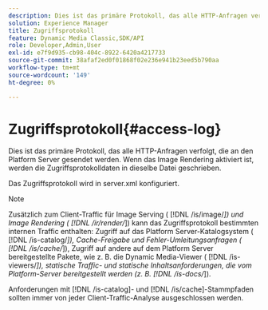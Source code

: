```yaml
---
description: Dies ist das primäre Protokoll, das alle HTTP-Anfragen verfolgt, die an den Platform Server gesendet werden. Wenn das Image Rendering aktiviert ist, werden die Zugriffsprotokolldaten in dieselbe Datei geschrieben.
solution: Experience Manager
title: Zugriffsprotokoll
feature: Dynamic Media Classic,SDK/API
role: Developer,Admin,User
exl-id: e7f9d935-cb98-404c-8922-6420a4217733
source-git-commit: 38afaf2ed0f01868f02e236e941b23eed5b790aa
workflow-type: tm+mt
source-wordcount: '149'
ht-degree: 0%

---
```


# Zugriffsprotokoll{#access-log}

Dies ist das primäre Protokoll, das alle HTTP-Anfragen verfolgt, die an den Platform Server gesendet werden. Wenn das Image Rendering aktiviert ist, werden die Zugriffsprotokolldaten in dieselbe Datei geschrieben.

Das Zugriffsprotokoll wird in server.xml konfiguriert.

>[!NOTE]
>
>Zusätzlich zum Client-Traffic für Image Serving ( [!DNL /is/image/*]) und Image Rendering ( [!DNL /ir/render/*]) kann das Zugriffsprotokoll bestimmten internen Traffic enthalten: Zugriff auf das Platform Server-Katalogsystem ( [!DNL /is-catalog/*]), Cache-Freigabe und Fehler-Umleitungsanfragen ( [!DNL /is/cache/*]), Zugriff auf andere auf dem Platform Server bereitgestellte Pakete, wie z. B. die Dynamic Media-Viewer ( [!DNL /is-viewers/*]), statische Traffic- und statische Inhaltsanforderungen, die vom Platform-Server bereitgestellt werden (z. B. [!DNL /is-docs/*]).

Anforderungen mit [!DNL /is-catalog]- und [!DNL /is/cache]-Stammpfaden sollten immer von jeder Client-Traffic-Analyse ausgeschlossen werden.
